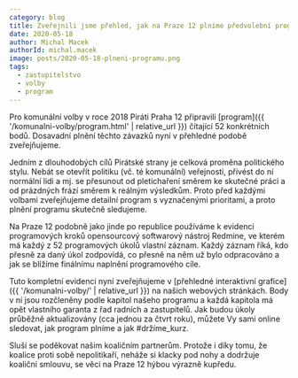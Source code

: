 ```yaml
---
category: blog
title: Zveřejnili jsme přehled, jak na Praze 12 plníme předvolební program
date: 2020-05-18
author: Michal Macek
authorId: michal.macek
image: posts/2020-05-18-plneni-programu.png
tags:
  - zastupitelstvo
  - volby
  - program
---
```


Pro komunální volby v roce 2018 Piráti Praha 12 připravili [program]({{ '/komunalni-volby/program.html' | relative_url }}) čítající 52 konkrétních bodů. Dosavadní plnění těchto závazků nyní v přehledné podobě zveřejňujeme.

Jedním z dlouhodobých cílů Pirátské strany je celková proměna politického stylu. Nebát se otevřít politiku (vč. té komunální) veřejnosti, přivést do ní normální lidi a mj. se přesunout od pletichaření směrem ke skutečné práci a od prázdných frází směrem k reálným výsledkům.
Proto před každými volbami zveřejňujeme detailní program s vyznačenými prioritami, a proto plnění programu skutečně sledujeme.

Na Praze 12 podobně jako jinde po republice používáme k evidenci programových kroků opensourcový softwarový nástroj Redmine, ve kterém má každý z 52 programových úkolů vlastní záznam. Každý záznam říká, kdo přesně za daný úkol zodpovídá, co přesně na něm už bylo odpracováno a jak se blížíme finálnímu naplnění programového cíle.

Tuto kompletní evidenci nyní zveřejňujeme v [přehledné interaktivní grafice]({{ '/komunalni-volby/' | relative_url }}) na našich webových stránkách. Body v ní jsou rozčleněny podle kapitol našeho programu a každá kapitola má opět vlastního garanta z řad radních a zastupitelů. Jak budou úkoly průběžně aktualizovány (cca jednou za čtvrt roku), můžete Vy sami online sledovat, jak program plníme a jak #držíme_kurz.

Sluší se poděkovat našim koaličním partnerům. Protože i díky tomu, že koalice proti sobě nepolitikaří, neháže si klacky pod nohy a dodržuje koaliční smlouvu, se věci na Praze 12 hýbou výrazně kupředu.
